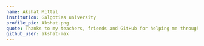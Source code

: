 ```yaml
---
name: Akshat Mittal
institution: Galgotias university
profile_pic: Akshat.png
quote: Thanks to my teachers, friends and GitHub for helping me through out my career.
github_user: akshat-max
---
```

